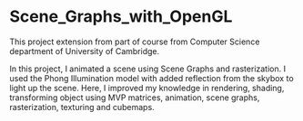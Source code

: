 # Scene_Graphs_with_OpenGL
This project extension from part of course from Computer Science department of University of Cambridge.

In this project, I animated a scene using Scene Graphs and rasterization. I used the Phong Illumination model with added reflection from the skybox to light up the scene. Here, I improved my knowledge in rendering, shading, transforming object using MVP matrices, animation, scene graphs, rasterization, texturing and cubemaps.
